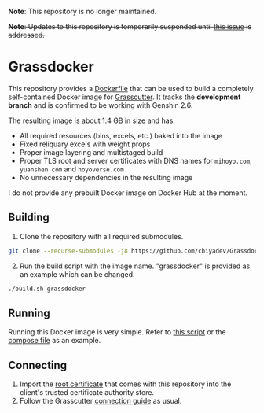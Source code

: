 **Note**: This repository is no longer maintained.

~~**Note**: Updates to this repository is temporarily suspended until [this issue](https://github.com/Grasscutters/Grasscutter/issues/686) is addressed.~~

# Grassdocker

This repository provides a [Dockerfile][1] that can be used to build a completely self-contained Docker image for [Grasscutter][2]. It tracks the **development branch** and is confirmed to be working with Genshin 2.6.

The resulting image is about 1.4 GB in size and has:

- All required resources (bins, excels, etc.) baked into the image
- Fixed reliquary excels with weight props
- Proper image layering and multistaged build
- Proper TLS root and server certificates with DNS names for `mihoyo.com`, `yuanshen.com` and `hoyoverse.com`
- No unnecessary dependencies in the resulting image

I do not provide any prebuilt Docker image on Docker Hub at the moment.

## Building

1. Clone the repository with all required submodules.

```sh
git clone --recurse-submodules -j8 https://github.com/chiyadev/Grassdocker.git
```

2. Run the build script with the image name. "grassdocker" is provided as an example which can be changed.

```sh
./build.sh grassdocker
```

## Running

Running this Docker image is very simple. Refer to [this script](server.sh) or the [compose file](docker-compose.yaml) as an example.

## Connecting

1. Import the [root certificate](certs/root.pem) that comes with this repository into the client's trusted certificate authority store.
2. Follow the Grasscutter [connection guide][3] as usual.

[1]: https://docs.docker.com/engine/reference/builder/
[2]: https://github.com/Grasscutters/Grasscutter
[3]: https://github.com/Grasscutters/Grasscutter/wiki
